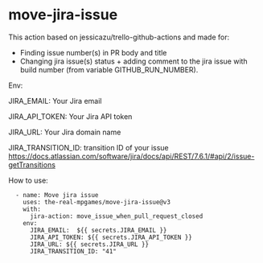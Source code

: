 # move-jira-issue

This action based on jessicazu/trello-github-actions and made for:

* Finding issue number(s) in PR body and title
* Changing jira issue(s) status + adding comment to the jira issue with build number (from variable GITHUB_RUN_NUMBER).

Env: 

JIRA_EMAIL: Your Jira email

JIRA_API_TOKEN: Your Jira API token

JIRA_URL: Your Jira domain name

JIRA_TRANSITION_ID: transition ID of your issue https://docs.atlassian.com/software/jira/docs/api/REST/7.6.1/#api/2/issue-getTransitions

How to use:

      - name: Move jira issue 
        uses: the-real-mpgames/move-jira-issue@v3
        with:
          jira-action: move_issue_when_pull_request_closed
        env:
          JIRA_EMAIL:  ${{ secrets.JIRA_EMAIL }}
          JIRA_API_TOKEN: ${{ secrets.JIRA_API_TOKEN }}
          JIRA_URL: ${{ secrets.JIRA_URL }}
          JIRA_TRANSITION_ID: "41"